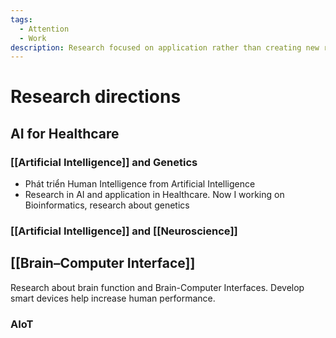 ```yaml
---
tags:
  - Attention
  - Work
description: Research focused on application rather than creating new research (Multidisciplinary).
---
```

# Research directions

## AI for Healthcare
### [[Artificial Intelligence]] and Genetics

- Phát triển Human Intelligence from Artificial Intelligence
- Research in AI and application in Healthcare. Now I working on Bioinformatics, research about genetics
### [[Artificial Intelligence]] and [[Neuroscience]]

## [[Brain–Computer Interface]]

Research about brain function and Brain-Computer Interfaces. Develop smart devices help increase human performance.

### AIoT
